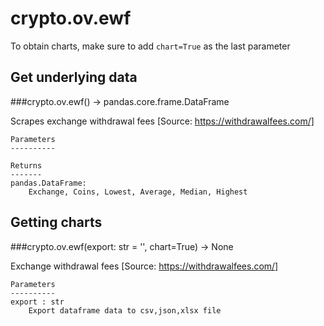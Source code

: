 # crypto.ov.ewf

To obtain charts, make sure to add `chart=True` as the last parameter

## Get underlying data 
###crypto.ov.ewf() -> pandas.core.frame.DataFrame

Scrapes exchange withdrawal fees
    [Source: https://withdrawalfees.com/]

    Parameters
    ----------

    Returns
    -------
    pandas.DataFrame:
        Exchange, Coins, Lowest, Average, Median, Highest

## Getting charts 
###crypto.ov.ewf(export: str = '', chart=True) -> None

Exchange withdrawal fees
    [Source: https://withdrawalfees.com/]

    Parameters
    ----------
    export : str
        Export dataframe data to csv,json,xlsx file
